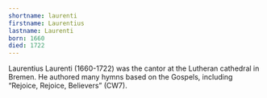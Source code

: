 ```yaml
---
shortname: laurenti
firstname: Laurentius
lastname: Laurenti
born: 1660
died: 1722
---
```


Laurentius Laurenti (1660-1722) was the cantor at the Lutheran cathedral in Bremen. He authored many hymns based on the Gospels, including “Rejoice, Rejoice, Believers” (CW7). 